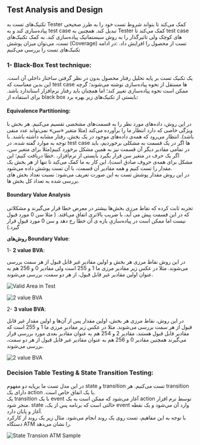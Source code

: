 ## Test Analysis and Design
<p>
تکنیک‌های تست به 
Tester
کمک می‌کند تا بتواند شروط تست خود را به طرز صحیحی پیاده‌سازی کند و به 
test case
تبدیل کند. 
همچنین به 
Tester
کمک می‌کند تا 
test case
های کوچک ولی تاثیرگذار را به روش سیستماتیک پیاده‌سازی کند. به کمک تکنیک‌های تست، می‌توان میزان پوشش 
(Coverage)
تست از محصول را افزایش داد.
:در ادامه تکنیک‌های تست را بررسی می‌کنیم

### 1- **Black-Box Test technique**:

یک تکنیک تست بر پایه تحلیل رفتار محصول بدون در نظر گرفتن ساختار داخلی آن است. این بدین معناست که 
test case
 ها مستقل از نحوه پیاده‌سازی نوشته می‌شوند؛
 گرچه ممکن است نحوه پیاده‌سازی تغییر کند؛ اما همچنان باید رفتار نرم‌افزار استاندارد باشد.
برای استفاده از 
black box
 بایستی از تکنیک‌های زیر بهره برد:

#### Equivalence Partitioning: <br>
<p>
در این روش، داده‌های مورد نظر را به قسمت‌های مشخصی تقسیم می‌کنیم. هر بخش با ویژگی خاصی که دارد انتظار ما را برآورده می‌کند (مثلا متغیر «سن» نمی‌تواند عدد منفی باشد). انتظار می‌رود که همه‌ی داده‌های موجود در یک بخش، رفتار مشابه داشته باشند. با توجه به موارد گفته شده، در 
test case
 ها اگر در یک قسمت به مشکلی برخوردیم، باید در تمامی مقادیر دیگر آن قسمت نیز به همین مشکل برخورد کنیم(مثلا برای متغیر سن، اگر یک حرف در متغیر سن قرار بگیرد بایستی از نرم‌افزار، .خطا دریافت کنیم؛ این مشکل برای همه‌ی حروف صادق است). این کار  به ما کمک می‌کند تا تنها از هر بخش یک مقدار را تست کنیم و همه مقادیر آن قسمت، با آن تست پوشش داده می‌شود. <br>
 در این روش مقدار پوشش تست به این صورت تعریف می‌شود: نسبت تعداد بخش های بررسی شده به تعداد کل بخش ها.
</p>

#### Boundary Value Analysis
<p>
تجربه ثابت کرده که نقاط مرزی بخش‌ها بیشتر در معرض خطا قرار می‌گیرند و مشکلاتی که در این قسمت پیش می آید، با ضریب بالاتری اتفاق می‌افتد. ( مثلا سن 0 مورد قبول نیست اما ممکن است در پیاده‌سازیِ بازه ی آن خطا رخ دهد و سن 0 مورد قبول قرار گیرد.)
</p>

**روش‌های Boundary Value**:

1- **2 value BVA**: <br>

در این روش نقاط مرزی هر بخش و اولین مقادیر غیر قابل قبول از هر سمت بررسی می‌شوند. مثلا در عکس زیر مقادیر مرزی ما 1 و 255 است ولی مقادیر 0 و  256 هم به عنوان اولین مقادیر غیر قابل قبول، از هر دو سمت، بررسی می‌شوند. 

![Valid Area in Test](https://www.stickyminds.com/sites/default/files/shared/2018-10-29%20JoshuaGiller%20Using%20Equivalence%20Partitioning%20and%20Boundary%20Value%20Analysis%20in%20Black%20Box%20Testing%20image%201.png)


![2 value BVA](https://www.stickyminds.com/sites/default/files/shared/2018-10-29%20JoshuaGiller%20Using%20Equivalence%20Partitioning%20and%20Boundary%20Value%20Analysis%20in%20Black%20Box%20Testing%20image%202.png)

2- **3 value BVA**:

در این روش، نقاط مرزی هر بخش، اولین مقدار  پس از آن‌ها و اولین مقدار  غیر قابل قبول از هر سمت بررسی می‌شوند. مثلا در عکس زیر مقادیر مرزی ما 1 و 255 است که مقادیر قابل قبول هستند، مقادیر 2 و 254 هم به عنوان مقادیر بعدی مورد بررسی قرار می‌گیرند همچنین مقادیر 0 و  256 هم به عنوان  مقادیر غیر قابل قبول از هر دو سمت، بررسی می‌شوند.

![2 value BVA](https://www.stickyminds.com/sites/default/files/shared/2018-10-29%20JoshuaGiller%20Using%20Equivalence%20Partitioning%20and%20Boundary%20Value%20Analysis%20in%20Black%20Box%20Testing%20image%203.png)


### Decision Table Testing &  State Transition Testing:

در این مدل تست ما برپایه دو مفهوم 
state
 و 
transition
 تست می‌کنیم. هر 
transition
 دارای یک 
 action
.یا یک اتفاق خاص است. <br>
یک 
transition
با یک 
event
آغاز می‌شود که ممکن است به یک 
action
توسط نرم افزار منجر شود.
state
،حالتی است که برنامه پس از یک 
event
وارد آن می‌شود و یک نقطه آغاز و پایان دارد. <br>
با توجه به این مفاهیم، تست روی یک روند انجام می‌شود. مثال زیر یک روند از کارکرد دستگاه 
ATM
را نشان می‌دهد. 

![State Transion ATM Sample](https://www.getsoftwareservice.com/wp-content/uploads/2016/08/State-Transition.png)

</p>